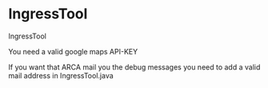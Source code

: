 IngressTool
===========

IngressTool

You need a valid google maps API-KEY

If you want that ARCA mail you the debug messages you need to add a valid mail address in IngressTool.java
